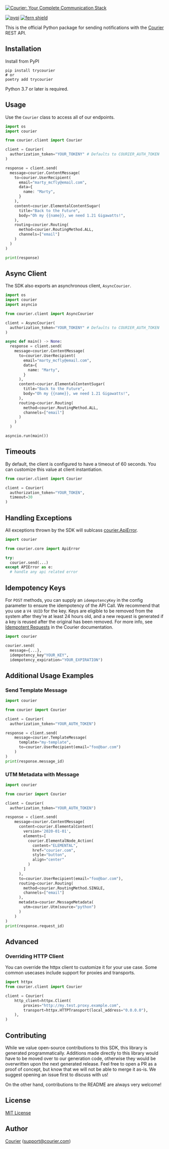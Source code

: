 [![Courier: Your Complete Communication Stack](https://marketing-assets-public.s3.us-west-1.amazonaws.com/github_nodejs.png)](https://courier.com)

[![pypi](https://img.shields.io/pypi/v/trycourier.svg)](https://pypi.python.org/pypi/trycourier)
[![fern shield](https://img.shields.io/badge/%F0%9F%8C%BF-SDK%20generated%20by%20Fern-brightgreen)](https://buildwithfern.com/?utm_source=trycourier/courier-node/readme)

This is the official Python package for sending notifications with the [Courier](https://courier.com) REST API.

## Installation

Install from PyPI

```shell
pip install trycourier
# or 
poetry add trycourier
```

Python 3.7 or later is required.

## Usage
Use the `Courier` class to access all of our endpoints.

```python
import os
import courier

from courier.client import Courier

client = Courier(
  authorization_token="YOUR_TOKENY" # Defaults to COURIER_AUTH_TOKEN
)

response = client.send(
  message=courier.ContentMessage(
    to=courier.UserRecipient(
      email="marty_mcfly@email.com",
      data={
        name: "Marty",
      }
    ),
    content=courier.ElementalContentSugar(
      title="Back to the Future",
      body="Oh my {{name}}, we need 1.21 Gigawatts!",
    ),
    routing=courier.Routing(
      method=courier.RoutingMethod.ALL,
      channels=["email"]
    )
  )
)

print(response)
```

## Async Client
The SDK also exports an asynchronous client, `AsyncCourier`. 

```python
import os
import courier
import asyncio

from courier.client import AsyncCourier

client = AsyncCourier(
  authorization_token="YOUR_TOKENY" # Defaults to COURIER_AUTH_TOKEN
)

async def main() -> None: 
  response = client.send(
    message=courier.ContentMessage(
      to=courier.UserRecipient(
        email="marty_mcfly@email.com",
        data={
          name: "Marty",
        }
      ),
      content=courier.ElementalContentSugar(
        title="Back to the Future",
        body="Oh my {{name}}, we need 1.21 Gigawatts!",
      ),
      routing=courier.Routing(
        method=courier.RoutingMethod.ALL,
        channels=["email"]
      )
    )
  )

asyncio.run(main())
```

## Timeouts
By default, the client is configured to have a timeout of 60 seconds. 
You can customize this value at client instantiation. 

```python
from courier.client import Courier

client = Courier(
  authorization_token="YOUR_TOKEN",
  timeout=30
)
```

## Handling Exceptions
All exceptions thrown by the SDK will sublcass [courier.ApiError](./src/courier/core/api_error.py). 

```python
import courier

from courier.core import ApiError

try:
  courier.send(...)
except APIError as e:  
  # handle any api related error
```

## Idempotency Keys

For `POST` methods, you can supply an `idempotencyKey` in the config parameter to 
ensure the idempotency of the API Call. We recommend that you use a `V4 UUID` for the key. 
Keys are eligible to be removed from the system after they're at least 24 hours old, 
and a new request is generated if a key is reused after the original has been removed. 
For more info, see [Idempotent Requests](https://docs.courier.com/reference/idempotent-requests) 
in the Courier documentation.

```python
import courier

courier.send(
  message={...}, 
  idempotency_key"YOUR_KEY", 
  idempotency_expiration="YOUR_EXPIRATION")
```

## Additional Usage Examples

### Send Template Message

```python
import courier

from courier import Courier

client = Courier(
  authorization_token="YOUR_AUTH_TOKEN")

response = client.send(
    message=courier.TemplateMessage(
      template="my-template",
      to=courier.UserRecipient(email="foo@bar.com")
    )
)
print(response.message_id)
```

### UTM Metadata with Message

```python
import courier

from courier import Courier

client = Courier(
  authorization_token="YOUR_AUTH_TOKEN")

response = client.send(
    message=courier.ContentMessage(
      content=courier.ElementalContent(
        version='2020-01-01',
        elements=[
          courier.ElementalNode_Action(
            content="ELEMENTAL",
            href="courier.com",
            style="button",
            align="center"
          )
        ]
      ),
      to=courier.UserRecipient(email="foo@bar.com"),
      routing=courier.Routing(
        method=courier.RoutingMethod.SINGLE,
        channels=["email"]
      ),
      metadata=courier.MessageMetadata(
        utm=courier.Utm(source="python")
      )
    )
)
print(response.request_id)
```

## Advanced

### Overriding HTTP Client
You can override the httpx client to customize it for your use case. Some common usecases 
include support for proxies and transports.

```python 
import httpx
from courier.client import Courier

client = Courier(
    http_client=httpx.Client(
        proxies="http://my.test.proxy.example.com",
        transport=httpx.HTTPTransport(local_address="0.0.0.0"),
    ),
)
```

## Contributing

While we value open-source contributions to this SDK, this library is generated programmatically. Additions made directly to this library would have to be moved over to our generation code, otherwise they would be overwritten upon the next generated release. Feel free to open a PR as a proof of concept, but know that we will not be able to merge it as-is. We suggest opening an issue first to discuss with us!

On the other hand, contributions to the README are always very welcome!

## License

[MIT License](http://www.opensource.org/licenses/mit-license.php)

## Author

[Courier](https://github.com/trycourier) ([support@courier.com](mailto:support@courier.com))
